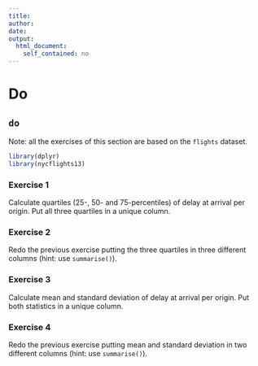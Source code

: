 ```yaml
---
title: 
author:
date: 
output:
  html_document:
    self_contained: no
---
```




Do
================================

## `do`
Note: all the exercises of this section are based on the `flights` dataset.


```r
library(dplyr)
library(nycflights13)
```


### Exercise 1
Calculate quartiles (25-, 50- and 75-percentiles) of delay at arrival per origin. Put all three quartiles in a unique column.




### Exercise 2
Redo the previous exercise putting the three quartiles in three different columns (hint: use `summarise()`).




### Exercise 3
Calculate mean and standard deviation of delay at arrival per origin. Put both statistics in a unique column.




### Exercise 4
Redo the previous exercise putting mean and standard deviation in two different columns (hint: use `summarise()`).



